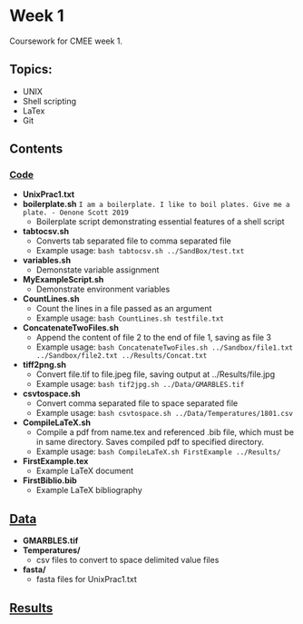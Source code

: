 # Week 1
Coursework for CMEE week 1.
## Topics:
* UNIX
* Shell scripting
* LaTex
* Git
## Contents
### [Code](https://github.com/SamT123/CMEECoursework/tree/master/Week2/Code)
* **UnixPrac1.txt**
* **boilerplate.sh**
	`I am a boilerplate. I like to boil plates. Give me a plate. - Oenone Scott 2019`
	* Boilerplate script demonstrating essential features of a shell script
* **tabtocsv.sh**
	* Converts tab separated file to comma separated file
	* Example usage:
	`bash tabtocsv.sh ../SandBox/test.txt`
* **variables.sh**
	* Demonstate variable assignment
* **MyExampleScript.sh**
	* Demonstrate environment variables
* **CountLines.sh**
	* Count the lines in a file passed as an argument
	* Example usage:
	`bash CountLines.sh testfile.txt`
* **ConcatenateTwoFiles.sh**
	* Append the content of file 2 to the end of file 1, saving as file 3
	* Example usage:
	`bash ConcatenateTwoFiles.sh ../Sandbox/file1.txt ../Sandbox/file2.txt ../Results/Concat.txt`
* **tiff2png.sh**
	* Convert file.tif  to file.jpeg file, saving output at ../Results/file.jpg
	* Example usage:
	`bash tif2jpg.sh ../Data/GMARBLES.tif`
* **csvtospace.sh**
	* Convert comma separated file to space separated file
	* Example usage:
	`bash csvtospace.sh ../Data/Temperatures/1801.csv`
* **CompileLaTeX.sh**
	* Compile a pdf from name.tex and referenced .bib file, which must be in same directory. Saves compiled pdf to specified directory.
	* Example usage:
	`bash CompileLaTeX.sh FirstExample ../Results/`
* **FirstExample.tex**
	* Example LaTeX document
* **FirstBiblio.bib**
	* Example LaTeX bibliography
## [Data](https://github.com/SamT123/CMEECoursework/tree/master/Week2/Data)
* **GMARBLES.tif**
* **Temperatures/**
	* csv files to convert to space delimited value files
* **fasta/**
	* fasta files for UnixPrac1.txt

## [Results](https://github.com/SamT123/CMEECoursework/tree/master/Week2/Results)

